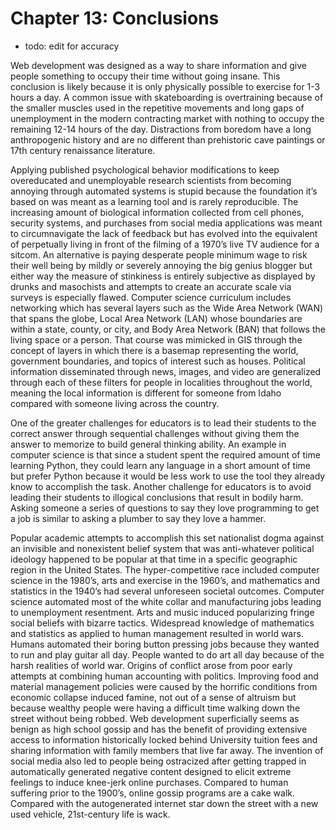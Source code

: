 # Chapter 13: Conclusions

- todo: edit for accuracy

Web development was designed as a way to share information and give people something to occupy their time without going insane. This conclusion is likely because it is only physically possible to exercise for 1-3 hours a day. A common issue with skateboarding is overtraining because of the smaller muscles used in the repetitive movements and long gaps of unemployment in the modern contracting market with nothing to occupy the remaining 12-14 hours of the day. Distractions from boredom have a long anthropogenic history and are no different than prehistoric cave paintings or 17th century renaissance literature.

Applying published psychological behavior modifications to keep overeducated and unemployable research scientists from becoming annoying through automated systems is stupid because the foundation it’s based on was meant as a learning tool and is rarely reproducible. The increasing amount of biological information collected from cell phones, security systems, and purchases from social media applications was meant to circumnavigate the lack of feedback but has evolved into the equivalent of perpetually living in front of the filming of a 1970’s live TV audience for a sitcom. An alternative is paying desperate people minimum wage to risk their well being by mildly or severely annoying the big genius blogger but either way the measure of stinkiness is entirely subjective as displayed by drunks and masochists and attempts to create an accurate scale via surveys is especially flawed. Computer science curriculum includes networking which has several layers such as the Wide Area Network (WAN) that spans the globe, Local Area Network (LAN) whose boundaries are within a state, county, or city, and Body Area Network (BAN) that follows the living space or a person. That course was mimicked in GIS through the concept of layers in which there is a basemap representing the world, government boundaries, and topics of interest such as houses. Political information disseminated through news, images, and video are generalized through each of these filters for people in localities throughout the world, meaning the local information is different for someone from Idaho compared with someone living across the country.

One of the greater challenges for educators is to lead their students to the correct answer through sequential challenges without giving them the answer to memorize to build general thinking ability. An example in computer science is that since a student spent the required amount of time learning Python, they could learn any language in a short amount of time but prefer Python because it would be less work to use the tool they already know to accomplish the task. Another challenge for educators is to avoid leading their students to illogical conclusions that result in bodily harm. Asking someone a series of questions to say they love programming to get a job is similar to asking a plumber to say they love a hammer.

Popular academic attempts to accomplish this set nationalist dogma against an invisible and nonexistent belief system that was anti-whatever political ideology happened to be popular at that time in a specific geographic region in the United States. The hyper-competitive race included computer science in the 1980’s, arts and exercise in the 1960’s, and mathematics and statistics in the 1940’s had several unforeseen societal outcomes. Computer science automated most of the white collar and manufacturing jobs leading to unemployment resentment. Arts and music induced popularizing fringe social beliefs with bizarre tactics. Widespread knowledge of mathematics and statistics as applied to human management resulted in world wars. Humans automated their boring button pressing jobs because they wanted to run and play guitar all day. People wanted to do art all day because of the harsh realities of world war. Origins of conflict arose from poor early attempts at combining human accounting with politics. Improving food and material management policies were caused by the horrific conditions from economic collapse induced famine, not out of a sense of altruism but because wealthy people were having a difficult time walking down the street without being robbed. Web development superficially seems as benign as high school gossip and has the benefit of providing extensive access to information historically locked behind University tuition fees and sharing information with family members that live far away. The invention of social media also led to people being ostracized after getting trapped in automatically generated negative content designed to elicit extreme feelings to induce knee-jerk online purchases. Compared to human suffering prior to the 1900’s, online gossip programs are a cake walk. Compared with the autogenerated internet star down the street with a new used vehicle, 21st-century life is wack.
